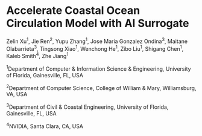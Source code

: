 # Accelerate Coastal Ocean Circulation Model with AI Surrogate
Zelin Xu<sup>1</sup>, Jie Ren<sup>2</sup>, Yupu Zhang<sup>1</sup>, Jose Maria Gonzalez Ondina<sup>3</sup>, Maitane Olabarrieta<sup>3</sup>, Tingsong Xiao<sup>1</sup>, Wenchong He<sup>1</sup>, Zibo Liu<sup>1</sup>, Shigang Chen<sup>1</sup>, Kaleb Smith<sup>4</sup>, Zhe Jiang<sup>1</sup>

<sup>1</sup>Department of Computer & Information Science & Engineering, University of Florida, Gainesville, FL, USA

<sup>2</sup>Department of Computer Science, College of William & Mary, Williamsburg, VA, USA

<sup>3</sup>Department of Civil & Coastal Engineering, University of Florida, Gainesville, FL, USA

<sup>4</sup>NVIDIA, Santa Clara, CA, USA

